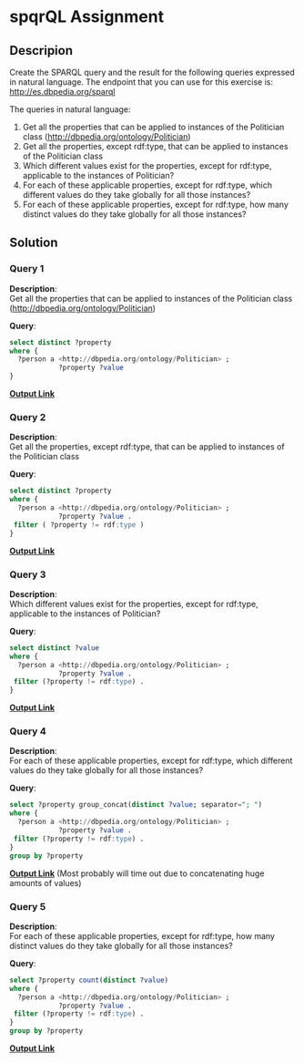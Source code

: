 # spqrQL Assignment

## Descripion
Create the SPARQL query and the result for the following queries expressed in natural language. The endpoint that you can use for this exercise is: http://es.dbpedia.org/sparql

The queries in natural language:
1. Get all the properties that can be applied to instances of the Politician class (<http://dbpedia.org/ontology/Politician>)
2. Get all the properties, except rdf:type, that can be applied to instances of the Politician class
3. Which different values exist for the properties, except for rdf:type, applicable to the instances of Politician?
4. For each of these applicable properties, except for rdf:type, which different values do they take globally for all those instances?
5. For each of these applicable properties, except for rdf:type, how many distinct values do they take globally for all those instances?
 
## Solution

### Query 1

**Description**:<br>
Get all the properties that can be applied to instances of the Politician class (<http://dbpedia.org/ontology/Politician>)

**Query**:
<!-- sql tag added only for syntax highlight -->
```sql 
select distinct ?property
where {
  ?person a <http://dbpedia.org/ontology/Politician> ;
            ?property ?value
}
```

[**Output Link**](https://es.dbpedia.org/sparql?default-graph-uri=&query=select+distinct+%3Fproperty%0D%0Awhere+%7B%0D%0A++%3Fperson+a+%3Chttp%3A%2F%2Fdbpedia.org%2Fontology%2FPolitician%3E+%3B%0D%0A++++++++++++%3Fproperty+%3Fvalue%0D%0A%7D&should-sponge=&format=text%2Fhtml&timeout=0&debug=on&run=+Run+Query+)



### Query 2

**Description**:<br>
Get all the properties, except rdf:type, that can be applied to instances of the Politician class

**Query**:
<!-- sql tag added only for syntax highlight -->
```sql 
select distinct ?property
where {
  ?person a <http://dbpedia.org/ontology/Politician> ;
            ?property ?value .
 filter ( ?property != rdf:type )
}
```

[**Output Link**](https://es.dbpedia.org/sparql?default-graph-uri=&query=select+distinct+%3Fproperty%0D%0Awhere+%7B%0D%0A++%3Fperson+a+%3Chttp%3A%2F%2Fdbpedia.org%2Fontology%2FPolitician%3E+%3B%0D%0A++++++++++++%3Fproperty+%3Fvalue+.%0D%0A+filter+%28+%3Fproperty+%21%3D+rdf%3Atype+%29%0D%0A%7D&should-sponge=&format=text%2Fhtml&timeout=0&debug=on&run=+Run+Query+)

### Query 3

**Description**:<br>
Which different values exist for the properties, except for rdf:type, applicable to the instances of Politician?

**Query**:
<!-- sql tag added only for syntax highlight -->
```sql 
select distinct ?value
where {
  ?person a <http://dbpedia.org/ontology/Politician> ;
            ?property ?value .
 filter (?property != rdf:type) .
}
```

[**Output Link**](https://es.dbpedia.org/sparql?default-graph-uri=&query=select+distinct+%3Fvalue%0D%0Awhere+%7B%0D%0A++%3Fperson+a+%3Chttp%3A%2F%2Fdbpedia.org%2Fontology%2FPolitician%3E+%3B%0D%0A++++++++++++%3Fproperty+%3Fvalue+.%0D%0A+filter+%28%3Fproperty+%21%3D+rdf%3Atype%29+.%0D%0A%7D&should-sponge=&format=text%2Fhtml&timeout=0&debug=on&run=+Run+Query+)

### Query 4

**Description**:<br>
For each of these applicable properties, except for rdf:type, which different values do they take globally for all those instances?

**Query**:
<!-- sql tag added only for syntax highlight -->
```sql 
select ?property group_concat(distinct ?value; separator="; ")
where {
  ?person a <http://dbpedia.org/ontology/Politician> ;
            ?property ?value .
 filter (?property != rdf:type) .
}
group by ?property
```

[**Output Link**](https://es.dbpedia.org/sparql?default-graph-uri=&query=select+%3Fproperty+group_concat%28distinct+%3Fvalue%3B+separator%3D%22%3B+%22%29%0D%0Awhere+%7B%0D%0A++%3Fperson+a+%3Chttp%3A%2F%2Fdbpedia.org%2Fontology%2FPolitician%3E+%3B%0D%0A++++++++++++%3Fproperty+%3Fvalue+.%0D%0A+filter+%28%3Fproperty+%21%3D+rdf%3Atype%29+.%0D%0A%7D%0D%0Agroup+by+%3Fproperty%0D%0Alimit+10&should-sponge=&format=text%2Fhtml&timeout=0&debug=on&run=+Run+Query+)
(Most probably will time out due to concatenating huge amounts of values)

### Query 5

**Description**:<br>
For each of these applicable properties, except for rdf:type, how many distinct values do they take globally for all those instances?

**Query**:
<!-- sql tag added only for syntax highlight -->
```sql 
select ?property count(distinct ?value)
where {
  ?person a <http://dbpedia.org/ontology/Politician> ;
            ?property ?value .
 filter (?property != rdf:type) .
}
group by ?property
```

[**Output Link**](https://es.dbpedia.org/sparql?default-graph-uri=&query=select+%3Fproperty+count%28distinct+%3Fvalue%29%0D%0Awhere+%7B%0D%0A++%3Fperson+a+%3Chttp%3A%2F%2Fdbpedia.org%2Fontology%2FPolitician%3E+%3B%0D%0A++++++++++++%3Fproperty+%3Fvalue+.%0D%0A+filter+%28%3Fproperty+%21%3D+rdf%3Atype%29+.%0D%0A%7D%0D%0Agroup+by+%3Fproperty&should-sponge=&format=text%2Fhtml&timeout=0&debug=on&run=+Run+Query+)



